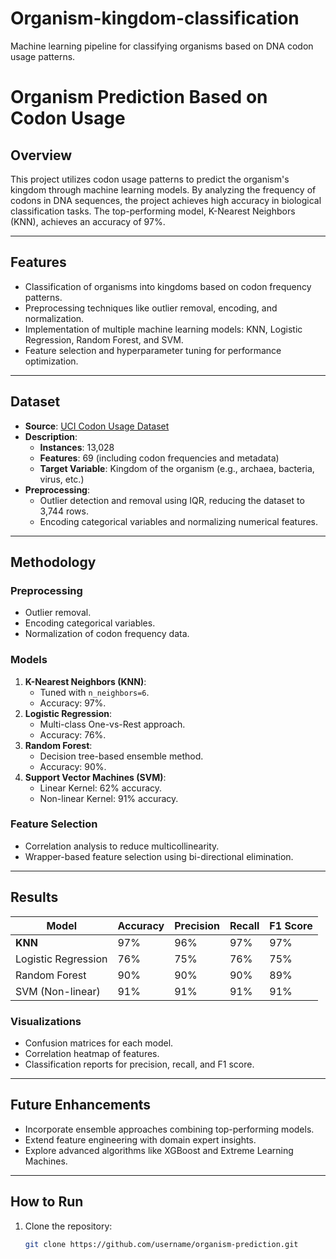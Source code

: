 # Organism-kingdom-classification
Machine learning pipeline for classifying organisms based on DNA codon usage patterns.
# Organism Prediction Based on Codon Usage

## Overview
This project utilizes codon usage patterns to predict the organism's kingdom through machine learning models. By analyzing the frequency of codons in DNA sequences, the project achieves high accuracy in biological classification tasks. The top-performing model, K-Nearest Neighbors (KNN), achieves an accuracy of 97%.

---

## Features
- Classification of organisms into kingdoms based on codon frequency patterns.
- Preprocessing techniques like outlier removal, encoding, and normalization.
- Implementation of multiple machine learning models: KNN, Logistic Regression, Random Forest, and SVM.
- Feature selection and hyperparameter tuning for performance optimization.

---

## Dataset
- **Source**: [UCI Codon Usage Dataset](https://archive.ics.uci.edu/dataset/577/codon+usage)
- **Description**:
  - **Instances**: 13,028
  - **Features**: 69 (including codon frequencies and metadata)
  - **Target Variable**: Kingdom of the organism (e.g., archaea, bacteria, virus, etc.)
- **Preprocessing**:
  - Outlier detection and removal using IQR, reducing the dataset to 3,744 rows.
  - Encoding categorical variables and normalizing numerical features.

---

## Methodology
### Preprocessing
- Outlier removal.
- Encoding categorical variables.
- Normalization of codon frequency data.

### Models
1. **K-Nearest Neighbors (KNN)**:
   - Tuned with `n_neighbors=6`.
   - Accuracy: 97%.
2. **Logistic Regression**:
   - Multi-class One-vs-Rest approach.
   - Accuracy: 76%.
3. **Random Forest**:
   - Decision tree-based ensemble method.
   - Accuracy: 90%.
4. **Support Vector Machines (SVM)**:
   - Linear Kernel: 62% accuracy.
   - Non-linear Kernel: 91% accuracy.

### Feature Selection
- Correlation analysis to reduce multicollinearity.
- Wrapper-based feature selection using bi-directional elimination.

---

## Results
| Model              | Accuracy | Precision | Recall | F1 Score |
|--------------------|----------|-----------|--------|----------|
| **KNN**            | 97%      | 96%       | 97%    | 97%      |
| Logistic Regression| 76%      | 75%       | 76%    | 75%      |
| Random Forest      | 90%      | 90%       | 90%    | 89%      |
| SVM (Non-linear)   | 91%      | 91%       | 91%    | 91%      |

### Visualizations
- Confusion matrices for each model.
- Correlation heatmap of features.
- Classification reports for precision, recall, and F1 score.

---

## Future Enhancements
- Incorporate ensemble approaches combining top-performing models.
- Extend feature engineering with domain expert insights.
- Explore advanced algorithms like XGBoost and Extreme Learning Machines.

---

## How to Run
1. Clone the repository:
   ```bash
   git clone https://github.com/username/organism-prediction.git
